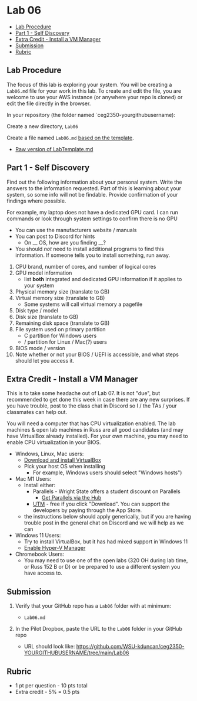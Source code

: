 # Lab 06

- [Lab Procedure](#Lab-Procedure)
- [Part 1 - Self Discovery](#Part-1---Self-Discovery)
- [Extra Credit - Install a VM Manager](#Extra-Credit---Install-a-VM-Manager)
- [Submission](#Submission)
- [Rubric](#Rubric)

## Lab Procedure

The focus of this lab is exploring your system. You will be creating a `Lab06.md` file for your work in this lab. To create and edit the file, you are welcome to use your AWS instance (or anywhere your repo is cloned) or edit the file directly in the browser.

In your repository (the folder named `ceg2350-yourgithubusername):

Create a new directory, `Lab06`

Create a file named `Lab06.md` [based on the template](LabTemplate.md).

- [Raw version of LabTemplate.md](https://raw.githubusercontent.com/pattonsgirl/CEG2350/main/Labs/Lab06/LabTemplate.md)

## Part 1 - Self Discovery

Find out the following information about your personal system. Write the answers to the information requested. Part of this is learning about your system, so some info will not be findable. Provide confirmation of your findings where possible.

For example, my laptop does not have a dedicated GPU card. I can run commands or look through system settings to confirm there is no GPU

- You can use the manufacturers website / manuals
- You can post to Discord for hints
  - On \_\_ OS, how are you finding \_\_?
- You should _not_ need to install additional programs to find this information. If someone tells you to install something, run away.

1. CPU brand, number of cores, and number of logical cores
2. GPU model information
   - list **both** integrated and dedicated GPU information if it applies to your system
3. Physical memory size (translate to GB)
4. Virtual memory size (translate to GB)
   - Some systems will call virtual memory a pagefile
5. Disk type / model
6. Disk size (translate to GB)
7. Remaining disk space (translate to GB)
8. File system used on primary partition
   - C partition for Windows users
   - / partition for Linux / Mac(?) users
9. BIOS mode / version
10. Note whether or not your BIOS / UEFI is accessible, and what steps should let you access it.

## Extra Credit - Install a VM Manager

This is to take some headache out of Lab 07. It is not "due", but recommended to get done this week in case there are any new surprises. If you have trouble, post to the class chat in Discord so I / the TAs / your classmates can help out.

You will need a computer that has CPU virtualization enabled. The lab machines & open lab machines in Russ are all good candidates (and may have VirtualBox already installed). For your own machine, you may need to enable CPU virtualization in your BIOS.

- Windows, Linux, Mac users:
  - [Download and install VirtualBox](https://www.virtualbox.org/wiki/Downloads)
  - Pick your host OS when installing
    - For example, Windows users should select "Windows hosts")
- Mac M1 Users:
  - Install either:
    - Parallels - Wright State offers a student discount on Parallels
      - [Get Parallels via the Hub](https://www.wright.edu/information-technology/software-purchases-for-personal-use)
    - [UTM](https://mac.getutm.app/) - free if you click "Download". You can support the developers by paying through the App Store.
  - the instructions below should apply generically, but if you are having trouble post in the general chat on Discord and we will help as we can
- Windows 11 Users:
  - Try to install VirtualBox, but it has had mixed support in Windows 11
  - [Enable Hyper-V Manager](https://www.groovypost.com/howto/enable-virtualization-in-windows-11/)
- Chromebook Users:
  - You may need to use one of the open labs (320 OH during lab time, or Russ 152 B or D) or be prepared to use a different system you have access to.

## Submission

1. Verify that your GitHub repo has a `Lab06` folder with at minimum:

   - `Lab06.md`

2. In the Pilot Dropbox, paste the URL to the `Lab06` folder in your GitHub repo
   - URL should look like: https://github.com/WSU-kduncan/ceg2350-YOURGITHUBUSERNAME/tree/main/Lab06

## Rubric

- 1 pt per question - 10 pts total
- Extra credit - 5% = 0.5 pts
